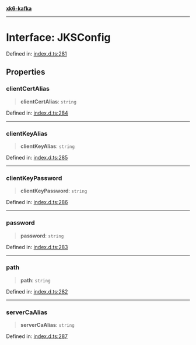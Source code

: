 [**xk6-kafka**](../README.md)

---

# Interface: JKSConfig

Defined in: [index.d.ts:281](https://github.com/mostafa/xk6-kafka/blob/main/api-docs/index.d.ts#L281)

## Properties

### clientCertAlias

> **clientCertAlias**: `string`

Defined in: [index.d.ts:284](https://github.com/mostafa/xk6-kafka/blob/main/api-docs/index.d.ts#L284)

---

### clientKeyAlias

> **clientKeyAlias**: `string`

Defined in: [index.d.ts:285](https://github.com/mostafa/xk6-kafka/blob/main/api-docs/index.d.ts#L285)

---

### clientKeyPassword

> **clientKeyPassword**: `string`

Defined in: [index.d.ts:286](https://github.com/mostafa/xk6-kafka/blob/main/api-docs/index.d.ts#L286)

---

### password

> **password**: `string`

Defined in: [index.d.ts:283](https://github.com/mostafa/xk6-kafka/blob/main/api-docs/index.d.ts#L283)

---

### path

> **path**: `string`

Defined in: [index.d.ts:282](https://github.com/mostafa/xk6-kafka/blob/main/api-docs/index.d.ts#L282)

---

### serverCaAlias

> **serverCaAlias**: `string`

Defined in: [index.d.ts:287](https://github.com/mostafa/xk6-kafka/blob/main/api-docs/index.d.ts#L287)
